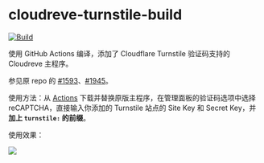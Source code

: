 # cloudreve-turnstile-build

[![Build](https://github.com/TransparentLC/cloudreve-turnstile-build/actions/workflows/build.yml/badge.svg)](https://github.com/TransparentLC/cloudreve-turnstile-build/actions/workflows/build.yml)

使用 GitHub Actions 编译，添加了 Cloudflare Turnstile 验证码支持的 Cloudreve 主程序。

参见原 repo 的 [#1593](https://github.com/cloudreve/Cloudreve/issues/1593)、[#1945](https://github.com/cloudreve/Cloudreve/discussions/1945)。

使用方法：从 [Actions](https://github.com/TransparentLC/cloudreve-turnstile-build/actions/workflows/build.yml) 下载并替换原版主程序，在管理面板的验证码选项中选择 reCAPTCHA，直接输入你添加的 Turnstile 站点的 Site Key 和 Secret Key，并**加上 `turnstile:` 的前缀**。

使用效果：

![](https://github.com/cloudreve/Cloudreve/assets/47057319/fe469d8a-ea1e-4e3d-ab01-fd94be3944e0)
